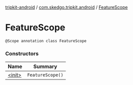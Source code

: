 [tripkit-android](../../index.md) / [com.skedgo.tripkit.android](../index.md) / [FeatureScope](./index.md)

# FeatureScope

`@Scope annotation class FeatureScope`

### Constructors

| Name | Summary |
|---|---|
| [&lt;init&gt;](-init-.md) | `FeatureScope()` |

